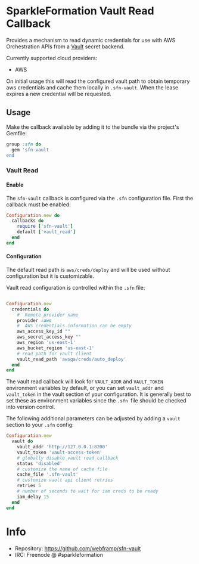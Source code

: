 # SparkleFormation Vault Read Callback

Provides a mechanism to read dynamic credentials for use with AWS Orchestration
APIs from a [Vault](https://www.vaultproject.io/intro/getting-started/dynamic-secrets.html) secret backend.

Currently supported cloud providers:

* AWS

On initial usage this will read the configured vault path to obtain temporary
aws credentials and cache them locally in `.sfn-vault`. When the lease expires a
new credential will be requested.

## Usage

Make the callback available by adding it to the bundle via the
project's Gemfile:

~~~ruby
group :sfn do
  gem 'sfn-vault
end
~~~

### Vault Read

#### Enable

The `sfn-vault` callback is configured via the `.sfn`
configuration file. First the callback must be enabled:

~~~ruby
Configuration.new do
  callbacks do
    require ['sfn-vault']
    default ['vault_read']
  end
end
~~~

#### Configuration

The default read path is `aws/creds/deploy` and will be used without
configuration but it is customizable. 

Vault read configuration is controlled within the `.sfn` file:

~~~ruby

Configuration.new
  credentials do
    #  Remote provider name
    provider :aws
    #  AWS credentials information can be empty
    aws_access_key_id ""
    aws_secret_access_key ""
    aws_region 'us-east-1'
    aws_bucket_region 'us-east-1'
    # read path for vault client
    vault_read_path 'awsqa/creds/auto_deploy'
  end
end
~~~

The vault read callback will look for `VAULT_ADDR` and `VAULT_TOKEN` environment
variables by default, or you can set `vault_addr` and `vault_token` in the vault
section of your configuration. It is generally best to set these as environment
variables since the `.sfn `file should be checked into version control.

The following additional parameters can be adjusted by adding a `vault` section
to your `.sfn` config:

~~~ruby
Configuration.new
  vault do
    vault_addr 'http://127.0.0.1:8200'
    vault_token 'vault-access-token'
    # globally disable vault read callback
    status 'disabled'
    # customize the name of cache file
    cache_file '.sfn-vault'
    # customize vault api client retries
    retries 5
    # number of seconds to wait for iam creds to be ready
    iam_delay 15
  end
end
~~~

# Info

* Repository: https://github.com/webframp/sfn-vault
* IRC: Freenode @ #sparkleformation
